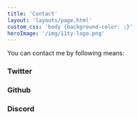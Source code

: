 ```yaml
---
title: 'Contact'
layout: 'layouts/page.html'
custom_css: 'body {background-color: ;}'
heroImage: '/img/11ty-logo.png'
---
```


You can contact me by following means:

### Twitter


### Github


### Discord
